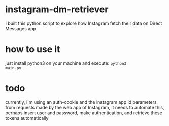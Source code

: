 # instagram-dm-retriever
I built this python script to explore how Instagram fetch their data on Direct Messages app
# how to use it
just install python3 on your machine and execute:
<code>python3 main.py</code>
# todo
currently, i'm using an auth-cookie and the instagram app id parameters from requests made by the web app of Instagram,
it needs to automate this, perhaps insert user and password, make authentication, and retrieve these tokens automatically
